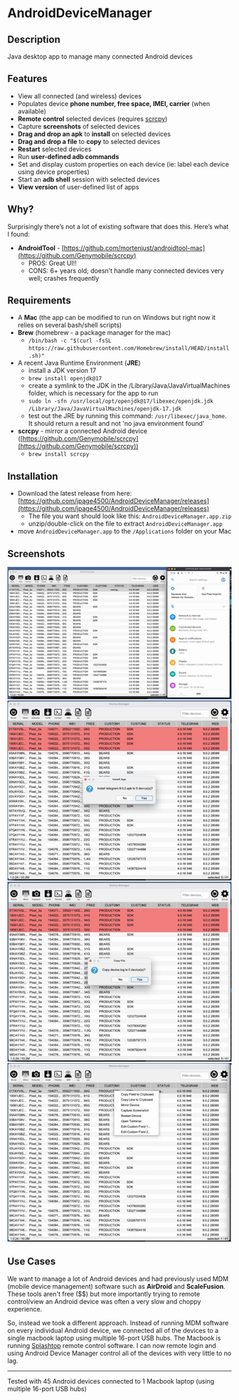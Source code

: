 # AndroidDeviceManager

## Description ##
Java desktop app to manage many connected Android devices

## Features ##
- View all connected (and wireless) devices
- Populates device **phone number, free space, IMEI, carrier** (when available)
- **Remote control** selected devices (requires [scrcpy](https://github.com/Genymobile/scrcpy))
- Capture **screenshots** of selected devices
- **Drag and drop an apk** to **install** on selected devices
- **Drag and drop a file** to **copy** to selected devices
- **Restart** selected devices
- Run **user-defined adb commands**
- Set and display custom properties on each device (ie: label each device using device properties)
- Start an **adb shell** session with selected devices
- **View version** of user-defined list of apps

## Why? ##

Surprisingly there’s not a lot of existing software that does this. Here’s what I found:

- **AndroidTool** - [https://github.com/mortenjust/androidtool-mac](https://github.com/Genymobile/scrcpy)
  - PROS: Great UI!!
  - CONS: 6+ years old; doesn’t handle many connected devices very well; crashes frequently

## Requirements

- A **Mac** (the app can be modified to run on Windows but right now it relies on several bash/shell scripts)
- **Brew** (homebrew - a package manager for the mac)
  - `/bin/bash -c "$(curl -fsSL https://raw.githubusercontent.com/Homebrew/install/HEAD/install.sh)"`
- A recent Java Runtime Environment (**JRE**)
  - install a JDK version 17
  - `brew install openjdk@17`
  - create a symlink to the JDK in the /Library/Java/JavaVirtualMachines folder, which is necessary for the app to run
  - `sudo ln -sfn /usr/local/opt/openjdk@17/libexec/openjdk.jdk /Library/Java/JavaVirtualMachines/openjdk-17.jdk`
  - test out the JRE by running this command: `/usr/libexec/java_home`. It should return a result and not 'no java environment found'
- **scrcpy** - mirror a connected Android device ([https://github.com/Genymobile/scrcpy](https://github.com/Genymobile/scrcpy))
  - `brew install scrcpy`

## Installation

- Download the latest release from here: [https://github.com/jpage4500/AndroidDeviceManager/releases](https://github.com/jpage4500/AndroidDeviceManager/releases)
  - The file you want should look like this: `AndroidDeviceManager.app.zip`
  - unzip/double-click on the file to extract `AndroidDeviceManager.app`
- move `AndroidDeviceManager.app` to the `/Applications` folder on your Mac


## Screenshots ##
![](resources/screenshot-mirror.jpg)
![](resources/screenshot-install.jpg)
![](resources/screenshot-copy.jpg)
![](resources/screenshot-rightclick.jpg)

## Use Cases ##

We want to manage a lot of Android devices and had previously used MDM (mobile device management) software such as **AirDroid** and **ScaleFusion**. These tools aren't free ($$) but more importantly trying to remote control/view an Android device was often a very slow and choppy experience.

So, instead we took a different approach. Instead of running MDM software on every individual Android device, we connected all of the devices to a single macbook laptop using multiple 16-port USB hubs. The Macbook is running [Splashtop](https://www.splashtop.com/) remote control software. I can now remote login and using Android Device Manager control all of the devices with very little to no lag.

---

Tested with 45 Android devices connected to 1 Macbook laptop (using multiple 16-port USB hubs)
